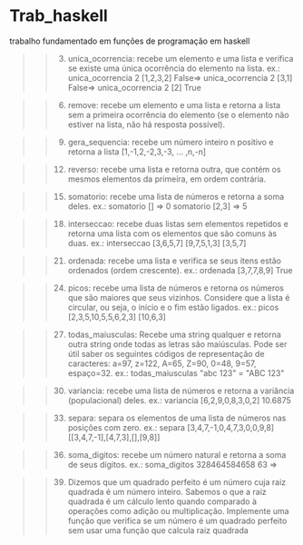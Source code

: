 # Trab_haskell
trabalho fundamentado em funções de programação em haskell


>>3. unica_ocorrencia: recebe um elemento e uma lista e verifica se existe uma única ocorrência 
>>do elemento na lista.
>>ex.: unica_ocorrencia 2 [1,2,3,2]   False⇒
>>unica_ocorrencia 2 [3,1]   False⇒
>>unica_ocorrencia 2 [2]   True

>>6. remove: recebe um elemento e uma lista e retorna a lista sem a primeira ocorrência do 
>>elemento (se o elemento não estiver na lista, não há resposta possível).

>>9. gera_sequencia: recebe um número inteiro n positivo e retorna a lista [1,-1,2,-2,3,-3, ... ,n,-n]

>>12. reverso: recebe uma lista e retorna outra, que contém os mesmos elementos da primeira, em 
>>ordem contrária.

>>15. somatorio: recebe uma lista de números e retorna a soma deles.
>>ex.: somatorio [] => 0
>>somatorio [2,3] => 5 

>>18. interseccao: recebe duas listas sem elementos repetidos e retorna uma lista com os 
>>elementos que são comuns às duas.
>>ex.:  interseccao [3,6,5,7] [9,7,5,1,3]   [3,5,7]

>>21. ordenada: recebe uma lista e verifica se seus itens estão ordenados (ordem crescente).
>>ex.: ordenada [3,7,7,8,9]   True

>>24. picos: recebe uma lista de números e retorna os números que são maiores que seus vizinhos. 
>>Considere que a lista é circular, ou seja, o início e o fim estão ligados.
>>ex.: picos [2,3,5,10,5,5,6,2,3]   [10,6,3] 

>>27. todas_maiusculas: Recebe uma string qualquer e retorna outra string onde todas as letras são 
>>maiúsculas. Pode ser útil saber os seguintes códigos de representação de caracteres: a=97, 
>>z=122, A=65, Z=90, 0=48, 9=57, espaço=32. 
>>ex.: todas_maiusculas "abc 123" = "ABC 123"

>>30. variancia: recebe uma lista de números e retorna a variância (populacional) deles.
>>ex.: variancia [6,2,9,0,8,3,0,2]   10.6875

>>33. separa: separa os elementos de uma lista de números nas posições com zero.
>>ex.: separa [3,4,7,-1,0,4,7,3,0,0,9,8]   [[3,4,7,-1],[4,7,3],[],[9,8]] 

>>36. soma_digitos: recebe um número natural e retorna a soma de seus dígitos.
>>ex.: soma_digitos 328464584658   63 ⇒

>>39. Dizemos que um quadrado perfeito é um número cuja raiz quadrada é um número inteiro. 
>>Sabemos o que a raiz quadrada é um cálculo lento quando comparado à operações como 
>>adição ou multiplicação. Implemente uma função que verifica se um número é um quadrado 
>>perfeito sem usar uma função que calcula raiz quadrada
